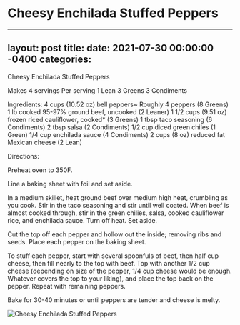 # Cheesy Enchilada Stuffed Peppers
---
layout: post
title: 
date:   2021-07-30 00:00:00 -0400
categories: 
---
Cheesy Enchilada Stuffed Peppers

Makes 4 servings
Per serving
1 Lean
3 Greens
3 Condiments

Ingredients:
4 cups (10.52 oz) bell peppers~ Roughly 4 peppers (8 Greens)
1 lb cooked 95-97% ground beef, uncooked (2 Leaner)
1 1/2 cups (9.51 oz) frozen riced cauliflower, cooked* (3 Greens)
1 tbsp taco seasoning (6 Condiments)
2 tbsp salsa (2 Condiments)
1/2 cup diced green chiles (1 Green)
1/4 cup enchilada sauce (4 Condiments)
2 cups (8 oz) reduced fat Mexican cheese (2 Lean)

Directions:

Preheat oven to 350F.

Line a baking sheet with foil and set aside.

In a medium skillet, heat ground beef over medium high heat, crumbling as you cook. Stir in the taco seasoning and stir until well coated. When beef is almost cooked through, stir in the green chilies, salsa, cooked cauliflower rice, and enchilada sauce. Turn off heat. Set aside.

Cut the top off each pepper and hollow out the inside; removing ribs and seeds. Place each pepper on the baking sheet.

To stuff each pepper, start with several spoonfuls of beef, then half cup cheese, then fill nearly to the top with beef. Top with another 1/2 cup cheese (depending on size of the pepper, 1/4 cup cheese would be enough. Whatever covers the top to your liking), and place the top back on the pepper. Repeat with remaining peppers.

Bake for 30-40 minutes or until peppers are tender and cheese is melty.

![Cheesy Enchilada Stuffed Peppers](/images/Cheesy%20Enchilada%20Stuffed%20Peppers.png)

